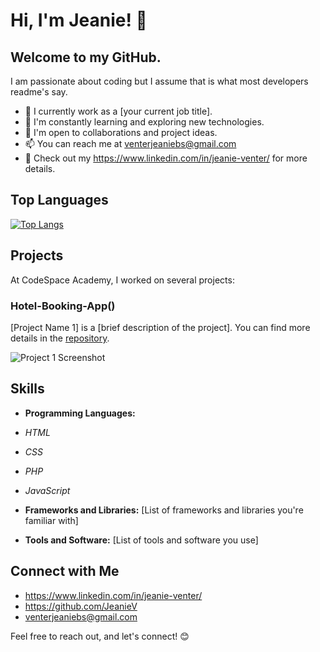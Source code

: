 # Hi, I'm Jeanie! 👋
## Welcome to my GitHub.

I am passionate about coding but I assume that is what most developers readme's say. 

- 💼 I currently work as a [your current job title].
- 🌱 I'm constantly learning and exploring new technologies.
- 👯 I'm open to collaborations and project ideas.
- 📫 You can reach me at venterjeaniebs@gmail.com
- 📄 Check out my https://www.linkedin.com/in/jeanie-venter/ for more details.

## Top Languages

[![Top Langs](https://github-readme-stats.vercel.app/api/top-langs/?username=JeanieV&layout=donut&theme=synthwave)](https://github.com/JeanieV/github-readme-stats)

## Projects

At CodeSpace Academy, I worked on several projects:

### Hotel-Booking-App()

[Project Name 1] is a [brief description of the project]. You can find more details in the [repository](link-to-project-1).

![Project 1 Screenshot](link-to-screenshot-1.png)


## Skills

- **Programming Languages:**
- *HTML*
- *CSS*
- *PHP*
- *JavaScript*
  
- **Frameworks and Libraries:** [List of frameworks and libraries you're familiar with]
- **Tools and Software:** [List of tools and software you use]


## Connect with Me

- https://www.linkedin.com/in/jeanie-venter/
- https://github.com/JeanieV
- venterjeaniebs@gmail.com

Feel free to reach out, and let's connect! 😊

